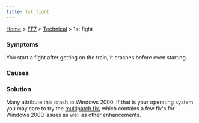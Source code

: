 ```yaml
---
title: 1st_fight
---
```


[Home](../../Main_Page.md) > [FF7](../../FF7.md) > [Technical](../Technical.md) > 1st fight

### Symptoms

You start a fight after getting on the train, it crashes before even starting.

### Causes

### Solution

Many attribute this crash to Windows 2000. If that is your operating system you may care to try the [multipatch fix](http://forums.qhimm.com/index.php?topic=4473.0), which contains a few fix's for Windows 2000 issues as well as other enhancements.
